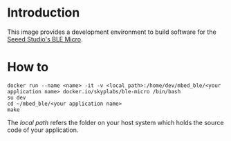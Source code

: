 # Introduction

This image provides a development environment to build software for the [Seeed Studio's BLE Micro][1].

# How to

    docker run --name <name> -it -v <local path>:/home/dev/mbed_ble/<your application name> docker.io/skyplabs/ble-micro /bin/bash
    su dev
    cd ~/mbed_ble/<your application name>
    make

The *local path* refers the folder on your host system which holds the source code of your application.

  [1]: http://www.seeedstudio.com/depot/Seeed-Micro-BLE-Module-w-CortexM0-Based-nRF51822-SoC-p-1975.html
